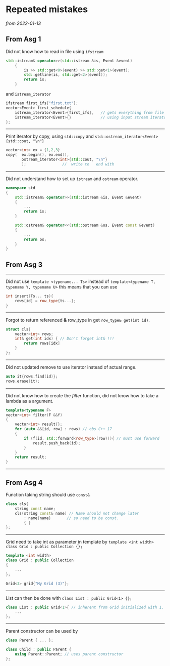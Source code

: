 # Repeated mistakes

*from 2022-01-13*

## From Asg 1 

Did not know how to read in file using `ifstream` 
```cpp
std::istream& operator>>(std::istream &is, Event &event)
    {
        is >> std::get<0>(event) >> std::get<1>(event);
        std::getline(is, std::get<2>(event));
        return is;
    }
```
and `istream_iterator`
```cpp
ifstream first_ifs{"first.txt"};
vector<Event> first_schedule{
    istream_iterator<Event>{first_ifs},   // gets everything from file 
    istream_iterator<Event>{}             // using input stream iterator 
};

```

---

Print iterator by copy, using `std::copy` and `std::ostream_iterator<Event>{std::cout, "\n"}`

```cpp
vector<int> ex = {1,2,3}
copy(  ex.begin(), ex.end(),
       ostream_iterator<int>{std::cout, "\n"}
       );                //  write to   end with  
```

---
Did not understand how to set up `istream` and `ostream` operator. 

```cpp
namespace std
{
    std::istream& operator>>(std::istream &is, Event &event)
    {
        ...
        return is;
    }

    std::ostream& operator<<(std::ostream &os, Event const &event)
    {
        ...
        return os;
    }
}
```

## From Asg 3

---
Did not use `template <typename... Ts>` instead of `template<typename T, typename Y, typename U>` this means that you can use
```cpp
int insert(Ts... ts){
    rows[id] = row_type{ts...};
}
``` 
---

Forgot to return referenced **&** row_type in get `row_type& get(int id)`. 

```cpp
struct cls{
    vector<int> rows;
    int& get(int idx) { // Don't forget int& !!! 
        return rows[idx]
    }
};
```

--- 

Did not updated remove to use iterator instead of actual range. 

```cpp
auto it{rows.find(id)};
rows.erase(it);
```
---

Did not know how to create the *filter* function, did not know how to take a lambda as a argument. 

```cpp
template<typename F> 
vector<int> filter(F &&f)
{
    vector<int> result{};
    for (auto &&[id, row] : rows) // obs C++ 17 
    {
        if (f(id, std::forward<row_type>(row))){ // must use forward 
            result.push_back(id);
        }
    }
    return result;
}
```
---

## From Asg 4

Function taking string should use `const&` 

```cpp
class cls{
    string const name;
    cls(string const& name) // Name should not change later
        : name{name}       // so need to be const. 
        { } 
};
```

---

Grid need to take int as parameter in template by `template <int width> class Grid : public Collection {};`
```cpp
template <int width>
class Grid : public Collection
{
    ...
};

Grid<3> grid{"My Grid (3)"};
```

---

List can then be done with `class List : public Grid<1> {};`

```cpp
class List : public Grid<1>{ // inherent from Grid initialized with 1.  
    ... 
};
```

---

Parent constructor can be used by 

```cpp
class Parent { ... };

class Child : public Parent {
    using Parent::Parent; // uses parent constructor 
};
```





